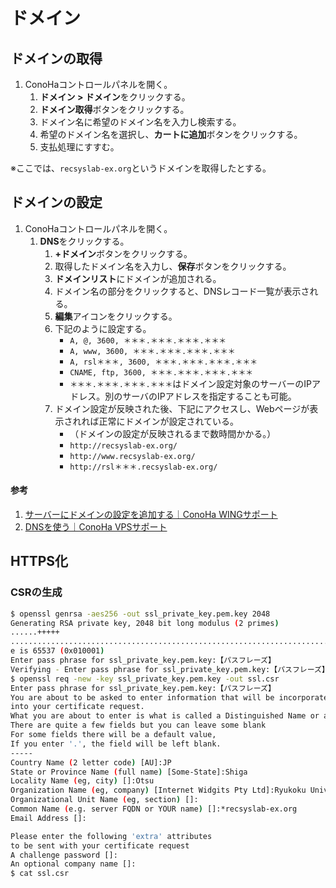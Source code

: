 # ドメイン

## ドメインの取得
1. ConoHaコントロールパネルを開く。
   1. **ドメイン > ドメイン**をクリックする。
   2. **ドメイン取得**ボタンをクリックする。
   3. ドメイン名に希望のドメイン名を入力し検索する。
   4. 希望のドメイン名を選択し、**カートに追加**ボタンをクリックする。
   5. 支払処理にすすむ。

※ここでは、`recsyslab-ex.org`というドメインを取得したとする。

## ドメインの設定
1. ConoHaコントロールパネルを開く。
   1. **DNS**をクリックする。
      1. **+ドメイン**ボタンをクリックする。
      2. 取得したドメイン名を入力し、**保存**ボタンをクリックする。
      3. **ドメインリスト**にドメインが追加される。
      4. ドメイン名の部分をクリックすると、DNSレコード一覧が表示される。
      5. **編集**アイコンをクリックする。
      6. 下記のように設定する。
         - `A, @, 3600, ＊＊＊.＊＊＊.＊＊＊.＊＊＊`
         - `A, www, 3600, ＊＊＊.＊＊＊.＊＊＊.＊＊＊`
         - `A, rsl＊＊＊, 3600, ＊＊＊.＊＊＊.＊＊＊.＊＊＊`
         - `CNAME, ftp, 3600, ＊＊＊.＊＊＊.＊＊＊.＊＊＊`
         - `＊＊＊.＊＊＊.＊＊＊.＊＊＊`はドメイン設定対象のサーバーのIPアドレス。別のサーバのIPアドレスを指定することも可能。
      7. ドメイン設定が反映された後、下記にアクセスし、Webページが表示されれば正常にドメインが設定されている。
         - （ドメインの設定が反映されるまで数時間かかる。）
         - `http://recsyslab-ex.org/`
         - `http://www.recsyslab-ex.org/`
         - `http://rsl＊＊＊.recsyslab-ex.org/`

#### 参考
1. [サーバーにドメインの設定を追加する｜ConoHa WINGサポート](https://support.conoha.jp/w/adddomain/)
2. [DNSを使う｜ConoHa VPSサポート](https://support.conoha.jp/v/dns/)

## HTTPS化

### CSRの生成

```bash
$ openssl genrsa -aes256 -out ssl_private_key.pem.key 2048
Generating RSA private key, 2048 bit long modulus (2 primes)
......+++++
..........................................................................+++++
e is 65537 (0x010001)
Enter pass phrase for ssl_private_key.pem.key:【パスフレーズ】
Verifying - Enter pass phrase for ssl_private_key.pem.key:【パスフレーズ】
$ openssl req -new -key ssl_private_key.pem.key -out ssl.csr
Enter pass phrase for ssl_private_key.pem.key:【パスフレーズ】
You are about to be asked to enter information that will be incorporated
into your certificate request.
What you are about to enter is what is called a Distinguished Name or a DN.
There are quite a few fields but you can leave some blank
For some fields there will be a default value,
If you enter '.', the field will be left blank.
-----
Country Name (2 letter code) [AU]:JP
State or Province Name (full name) [Some-State]:Shiga
Locality Name (eg, city) []:Otsu
Organization Name (eg, company) [Internet Widgits Pty Ltd]:Ryukoku University
Organizational Unit Name (eg, section) []:
Common Name (e.g. server FQDN or YOUR name) []:*recsyslab-ex.org
Email Address []:

Please enter the following 'extra' attributes
to be sent with your certificate request
A challenge password []:
An optional company name []:
$ cat ssl.csr
```

